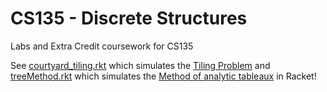 # CS135 - Discrete Structures
Labs and Extra Credit coursework for CS135

See [courtyard_tiling.rkt](https://github.com/mtraverso3/CS135/blob/2b53c5c63be4a223f2edff06823681f01e614813/racket_files/courtyard_tiling.rkt) which simulates the 
[Tiling Problem](https://www.geeksforgeeks.org/tiling-problem/) and 
[treeMethod.rkt](https://github.com/mtraverso3/CS135/blob/2b53c5c63be4a223f2edff06823681f01e614813/racket_files/treeMethod.rkt) which simulates the 
[Method of analytic tableaux](https://en.wikipedia.org/wiki/Method_of_analytic_tableaux) in Racket!
